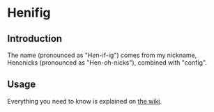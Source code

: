 # Henifig

## Introduction

The name (pronounced as "H*e*n-if-ig") comes from my nickname, Henonicks
(pronounced as "Hen-*o*h-nicks"), combined with "config".

## Usage

Everything you need to know is explained on [the wiki](https://github.com/Henonicks/Henifig/wiki).
